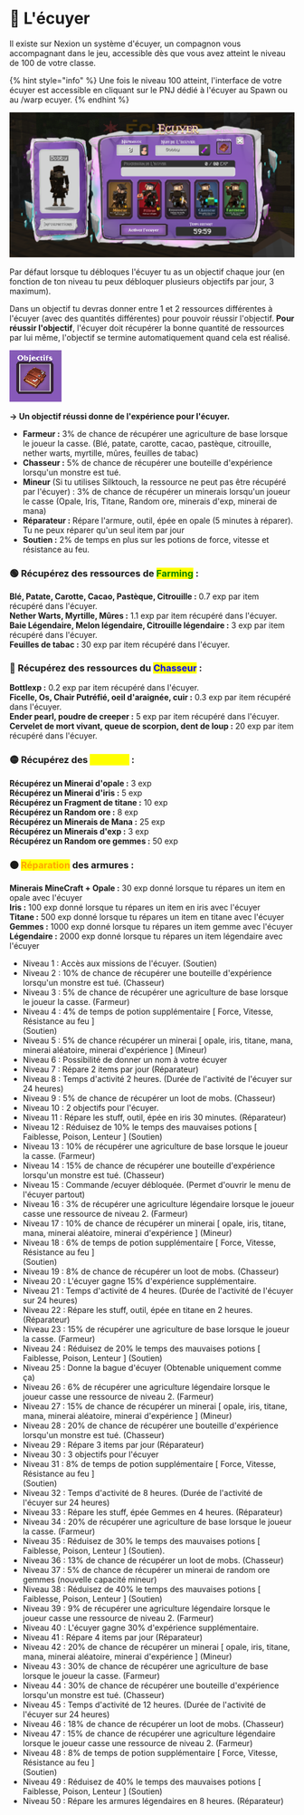 # 🌾 L'écuyer

Il existe sur Nexion un système d'écuyer, un compagnon vous accompagnant dans le jeu, accessible dès que vous avez atteint le niveau de 100 de votre classe.

{% hint style="info" %}
Une fois le niveau 100 atteint, l'interface de votre écuyer est accessible en cliquant sur le PNJ dédié à l'écuyer au Spawn ou au /warp ecuyer.
{% endhint %}

![Interface du menu de l'Ecuyer.](<../.gitbook/assets/image (27).png>)

Par défaut lorsque tu débloques l'écuyer tu as un objectif chaque jour (en fonction de ton niveau tu peux débloquer plusieurs objectifs par jour, 3 maximum).

Dans un objectif tu devras donner entre 1 et 2 ressources différentes à l'écuyer (avec des quantités différentes) pour pouvoir réussir l'objectif. **Pour réussir l'objectif**, l'écuyer doit récupérer la bonne quantité de ressources par lui même, l'objectif se termine automatiquement quand cela est réalisé.

![](../.gitbook/assets/bdcf4843183e8f75f104d53f97a6e864.png)

**-> Un objectif réussi donne de l'expérience pour l'écuyer.**

* **Farmeur :** 3% de chance de récupérer une agriculture de base lorsque le joueur la casse. (Blé, patate, carotte, cacao, pastèque, citrouille, nether warts, myrtille, mûres, feuilles de tabac)
* **Chasseur :** 5% de chance de récupérer une bouteille d'expérience lorsqu'un monstre est tué.
* **Mineur** (Si tu utilises Silktouch, la ressource ne peut pas être récupéré par l'écuyer) : 3% de chance de récupérer un minerais lorsqu'un joueur le casse (Opale, Iris, Titane, Random ore, minerais d'exp, minerai de mana)
* **Réparateur :** Répare l'armure, outil, épée en opale (5 minutes à réparer). Tu ne peux réparer qu'un seul item par jour
* **Soutien :** 2% de temps en plus sur les potions de force, vitesse et résistance au feu.

### 🟢 Récupérez des ressources de <mark style="color:green;">Farming</mark> :

**Blé, Patate, Carotte, Cacao, Pastèque, Citrouille :** 0.7 exp par item récupéré dans l'écuyer.\
**Nether Warts, Myrtille, Mûres :** 1.1 exp par item récupéré dans l'écuyer.\
**Baie Légendaire, Melon légendaire, Citrouille légendaire :** 3 exp par item récupéré dans l'écuyer.\
**Feuilles de tabac :** 30 exp par item récupéré dans l'écuyer.

### 🔵 Récupérez des ressources du <mark style="color:blue;">Chasseur</mark> :

**Bottlexp :** 0.2 exp par item récupéré dans l'écuyer.\
**Ficelle, Os, Chair Putréfié, oeil d'araignée, cuir :** 0.3 exp par item récupéré dans l'écuyer.\
**Ender pearl, poudre de creeper :** 5 exp par item récupéré dans l'écuyer.\
**Cervelet de mort vivant, queue de scorpion, dent de loup :** 20 exp par item récupéré dans l'écuyer.

### 🟡 Récupérez des <mark style="color:yellow;">Minerais</mark> :

**Récupérez un Minerai d'opale :** 3 exp\
**Récupérez un Minerai d'iris :** 5 exp\
**Récupérez un Fragment de titane :** 10 exp\
**Récupérez un Random ore :** 8 exp\
**Récupérez un Minerais de Mana :** 25 exp\
**Récupérez un Minerais d'exp :** 3 exp\
**Récupérez un Random ore gemmes :** 50 exp

### 🟤 <mark style="color:orange;">Réparation</mark> des armures :

**Minerais MineCraft + Opale :** 30 exp donné lorsque tu répares un item en opale avec l'écuyer\
**Iris :** 100 exp donné lorsque tu répares un item en iris avec l'écuyer\
**Titane :** 500 exp donné lorsque tu répares un item en titane avec l'écuyer\
**Gemmes :** 1000 exp donné lorsque tu répares un item gemme avec l'écuyer\
**Légendaire :** 2000 exp donné lorsque tu répares un item légendaire avec l'écuyer



* Niveau 1 : Accès aux missions de l'écuyer. (Soutien)
* Niveau 2 : 10% de chance de récupérer une bouteille d'expérience lorsqu'un monstre est tué. (Chasseur)
* Niveau 3 : 5% de chance de récupérer une agriculture de base lorsque le joueur la casse. (Farmeur)
* Niveau 4 : 4% de temps de potion supplémentaire \[ Force, Vitesse, Résistance au feu ]\
  (Soutien)
* Niveau 5 : 5% de chance récupérer un minerai \[ opale, iris, titane, mana, minerai aléatoire, minerai d'expérience ] (Mineur)
* Niveau 6 : Possibilité de donner un nom à votre écuyer
* Niveau 7 : Répare 2 items par jour (Réparateur)
* Niveau 8 : Temps d'activité 2 heures. (Durée de l'activité de l'écuyer sur 24 heures)
* Niveau 9 : 5% de chance de récupérer un loot de mobs. (Chasseur)
* Niveau 10 : 2 objectifs pour l'écuyer.
* Niveau 11 : Répare les stuff, outil, épée en iris 30 minutes. (Réparateur)
* Niveau 12 : Réduisez de 10% le temps des mauvaises potions \[ Faiblesse, Poison, Lenteur ] (Soutien)
* Niveau 13 : 10% de récupérer une agriculture de base lorsque le joueur la casse. (Farmeur)
* Niveau 14 : 15% de chance de récupérer une bouteille d'expérience lorsqu'un monstre est tué. (Chasseur)
* Niveau 15 : Commande /ecuyer débloquée. (Permet d'ouvrir le menu de l'écuyer partout)
* Niveau 16 : 3% de récupérer une agriculture légendaire lorsque le joueur casse une ressource de niveau 2. (Farmeur)
* Niveau 17 : 10% de chance de récupérer un minerai \[ opale, iris, titane, mana, minerai aléatoire, minerai d'expérience ] (Mineur)
* Niveau 18 : 6% de temps de potion supplémentaire \[ Force, Vitesse, Résistance au feu ]\
  (Soutien)
* Niveau 19 : 8% de chance de récupérer un loot de mobs. (Chasseur)
* Niveau 20 : L'écuyer gagne 15% d'expérience supplémentaire.
* Niveau 21 : Temps d'activité  de 4 heures. (Durée de l'activité de l'écuyer sur 24 heures)
* Niveau 22 : Répare les stuff, outil, épée en titane en 2 heures. (Réparateur)
* Niveau 23 : 15% de récupérer une agriculture de base lorsque le joueur la casse. (Farmeur)
* Niveau 24 : Réduisez de 20% le temps des mauvaises potions \[ Faiblesse, Poison, Lenteur ] (Soutien)
* Niveau 25 : Donne la bague d'écuyer (Obtenable uniquement comme ça)
* Niveau 26 : 6% de récupérer une agriculture légendaire lorsque le joueur casse une ressource de niveau 2. (Farmeur)
* Niveau 27 : 15% de chance de récupérer un minerai \[ opale, iris, titane, mana, minerai aléatoire, minerai d'expérience ] (Mineur)
* Niveau 28 : 20% de chance de récupérer une bouteille d'expérience lorsqu'un monstre est tué. (Chasseur)
* Niveau 29 : Répare 3 items par jour (Réparateur)
* Niveau 30 : 3 objectifs pour l'écuyer
* Niveau 31 : 8% de temps de potion supplémentaire \[ Force, Vitesse, Résistance au feu ]\
  (Soutien)
* Niveau 32 : Temps d'activité de 8 heures. (Durée de l'activité de l'écuyer sur 24 heures)
* Niveau 33 : Répare les stuff, épée Gemmes en 4 heures. (Réparateur)
* Niveau 34 : 20% de récupérer une agriculture de base lorsque le joueur la casse. (Farmeur)
* Niveau 35 : Réduisez de 30% le temps des mauvaises potions \[ Faiblesse, Poison, Lenteur ] (Soutien).
* Niveau 36 : 13% de chance de récupérer un loot de mobs. (Chasseur)
* Niveau 37 : 5% de chance de récupérer un minerai de random ore gemmes (nouvelle capacité mineur)
* Niveau 38 : Réduisez de 40% le temps des mauvaises potions \[ Faiblesse, Poison, Lenteur ] (Soutien)
* Niveau 39 : 9% de récupérer une agriculture légendaire lorsque le joueur casse une ressource de niveau 2. (Farmeur)
* Niveau 40 : L'écuyer gagne 30% d'expérience supplémentaire.
* Niveau 41 : Répare 4 items par jour (Réparateur)
* Niveau 42 : 20% de chance de récupérer un minerai \[ opale, iris, titane, mana, minerai aléatoire, minerai d'expérience ] (Mineur)
* Niveau 43 : 30% de chance de récupérer une agriculture de base lorsque le joueur la casse. (Farmeur)
* Niveau 44 : 30% de chance de récupérer une bouteille d'expérience lorsqu'un monstre est tué. (Chasseur)
* Niveau 45 : Temps d'activité de 12 heures. (Durée de l'activité de l'écuyer sur 24 heures)
* Niveau 46 : 18% de chance de récupérer un loot de mobs. (Chasseur)
* Niveau 47 : 15% de chance de récupérer une agriculture légendaire lorsque le joueur casse une ressource de niveau 2. (Farmeur)
* Niveau 48 : 8% de temps de potion supplémentaire \[ Force, Vitesse, Résistance au feu ]\
  (Soutien)
* Niveau 49 : Réduisez de 40% le temps des mauvaises potions \[ Faiblesse, Poison, Lenteur ] (Soutien)
* Niveau 50 : Répare les armures légendaires  en 8 heures.  (Réparateur)
